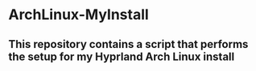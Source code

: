 # ArchLinux-MyInstall

## This repository contains a script that performs the setup for my Hyprland Arch Linux install
